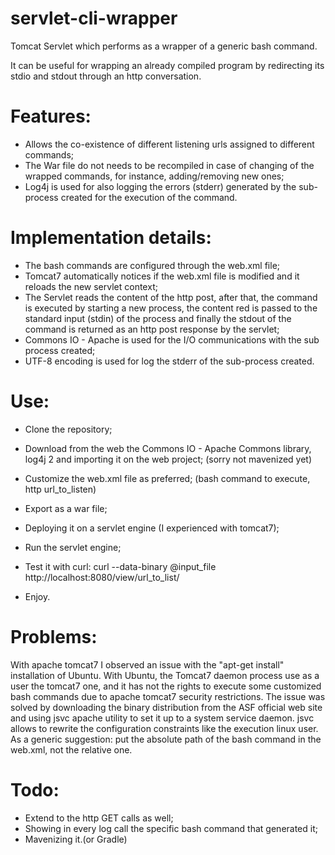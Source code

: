 servlet-cli-wrapper
===================

Tomcat Servlet which performs as a wrapper of a generic bash command.


It can be useful for wrapping an already compiled program by redirecting its stdio and stdout through an http conversation.

Features:
=============
- Allows the co-existence of different listening urls assigned to different commands;
- The War file do not needs to be recompiled in case of changing of the wrapped commands, for instance, adding/removing new ones;
- Log4j is used for also logging the errors (stderr) generated by the sub-process created for the execution of the command.

Implementation details:
=============
- The bash commands are configured through the web.xml file;
- Tomcat7 automatically notices if the web.xml file is modified and it reloads the new servlet context;
- The Servlet reads the content of the http post, after that, the command is executed by starting a new process, the content red is passed to the standard input (stdin) of the process and finally the stdout of the command is returned as an http post response by the servlet;
- Commons IO - Apache is used for the I/O communications with the sub process created;
- UTF-8 encoding is used for log the stderr of the sub-process created.


Use:
=============
- Clone the repository;
- Download from the web the Commons IO - Apache Commons library, log4j 2 and importing it on the web project; (sorry not mavenized yet)
- Customize the web.xml file as preferred; (bash command to execute, http url_to_listen)
- Export as a war file;
- Deploying it on a servlet engine (I experienced with tomcat7);
- Run the servlet engine;
- Test it with curl:
	curl --data-binary @input_file http://localhost:8080/view/url_to_list/

- Enjoy.


Problems:
==============
With apache tomcat7 I observed an issue with the "apt-get install" installation of Ubuntu.
With Ubuntu, the Tomcat7 daemon process use as a user the tomcat7 one, and it has not the rights to execute some customized bash commands due to apache tomcat7 security restrictions.
The issue was solved by downloading the binary distribution from the ASF official web site and using jsvc apache utility to set it up to a system service daemon. jsvc allows to rewrite the configuration constraints like the execution linux user.
As a generic suggestion: put the absolute path of the bash command in the web.xml, not the relative one.

Todo:
==============
- Extend to the http GET calls as well;
- Showing in every log call the specific bash command that generated it;
- Mavenizing it.(or Gradle)
